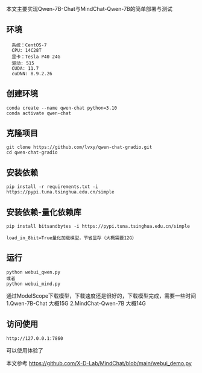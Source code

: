   本文主要实现Qwen-7B-Chat与MindChat-Qwen-7B的简单部署与测试

## 环境
```
  系统：CentOS-7
  CPU: 14C28T
  显卡：Tesla P40 24G
  驱动: 515
  CUDA: 11.7
  cuDNN: 8.9.2.26
```

## 创建环境
```
conda create --name qwen-chat python=3.10
conda activate qwen-chat
```

## 克隆项目
```
git clone https://github.com/lvxy/qwen-chat-gradio.git
cd qwen-chat-gradio
```
## 安装依赖
```
pip install -r requirements.txt -i https://pypi.tuna.tsinghua.edu.cn/simple
```

## 安装依赖-量化依赖库
```
pip install bitsandbytes -i https://pypi.tuna.tsinghua.edu.cn/simple

load_in_8bit=True量化加载模型，节省显存（大概需要12G）
```

## 运行
```
python webui_qwen.py
或者
python webui_mind.py
```

通过ModelScope下载模型，下载速度还是很好的，下载模型完成，需要一些时间
1.Qwen-7B-Chat        大概15G
2.MindChat-Qwen-7B    大概14G

## 访问使用
    http://127.0.0.1:7860

可以使用体验了


本文参考
https://github.com/X-D-Lab/MindChat/blob/main/webui_demo.py
